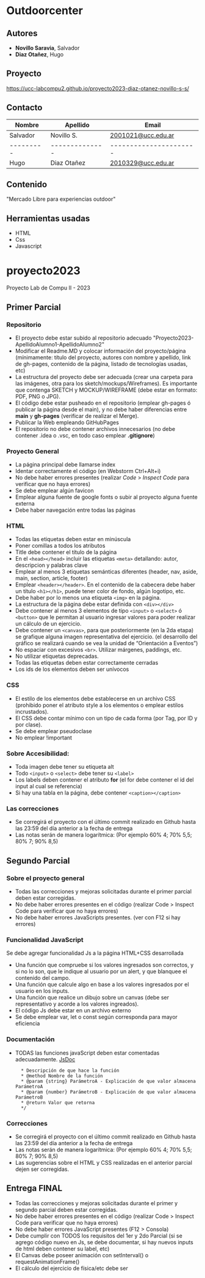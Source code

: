 # Outdoorcenter

## Autores
- **Novillo Saravia**, Salvador 
- **Diaz Otañez**, Hugo

## Proyecto 
https://ucc-labcompu2.github.io/proyecto2023-diaz-otanez-novillo-s-s/

## Contacto 

|Nombre   | Apellido     | Email                |
|---------|--------------|----------------------|
|Salvador |Novillo S.    |2001021@ucc.edu.ar    |
|---------|--------------|----------------------|
|Hugo     |Diaz Otañez   |2010329@ucc.edu.ar    |

## Contenido
"Mercado Libre para experiencias outdoor"

## Herramientas usadas

- HTML
- Css
- Javascript
# proyecto2023
 Proyecto Lab de Compu II - 2023

## Primer Parcial

### Repositorio
-  El proyecto debe estar subido al repositorio adecuado "Proyecto2023-ApellidoAlumno1-ApellidoAlumno2"
-  Modificar el Readme.MD y colocar información del proyecto/página (mínimamente: título del proyecto, autores con nombre y apellido, link de gh-pages, contenido de la página,  listado de tecnologías usadas, etc)
-  La estructura del proyecto debe ser adecuada (crear una carpeta para las imágenes, otra para los sketch/mockups/Wireframes). Es importante que contenga SKETCH y MOCKUP/WIREFRAME (debe estar en formato: PDF, PNG o JPG).
-  El código debe estar pusheado en el repositorio (emplear gh-pages ó publicar la página desde el main), y no debe haber diferencias entre **main** y **gh-pages** (verificar de realizar el Merge).
-  Publicar la Web empleando GitHubPages
-  El repositorio no debe contener archivos innecesarios (no debe contener .idea o .vsc, en todo caso emplear **.gitignore**)

### Proyecto General
-  La página principal debe llamarse index
-  Identar correctamente el código (en Webstorm Ctrl+Alt+i)
-  No debe haber errores presentes (realizar *Code* > *Inspect Code* para verificar que no haya errores)
-  Se debe emplear algún favicon
-  Emplear alguna fuente de google fonts o subir al proyecto alguna fuente externa
-  Debe haber navegación entre todas las páginas

### HTML
-  Todas las etiquetas deben estar en minúscula
-  Poner comillas a todos los atributos
-  Title debe contener el título de la página
-  En el ```<head></head>``` incluir las etiquetas ```<meta>``` detallando: autor, descripcion y palabras clave
-  Emplear al menos 3 etiquetas semánticas diferentes (header, nav, aside, main, section, article, footer)
-  Emplear ```<header></header>```. En el contenido de la cabecera debe haber un título ```<h1></h1>```, puede tener color de fondo, algún logotipo, etc.
-  Debe haber por lo menos una etiqueta ```<img>``` en la página.
-  La estructura de la página debe estar definida con ```<div></div>```
-  Debe contener al menos 3 elementos de tipo ```<input>``` o ```<select>``` ó ```<button>``` que le permitan al usuario ingresar valores para poder realizar un cálculo de un ejercicio.
-  Debe contener un ```<canvas>```, para que posteriormente (en la 2da etapa) se grafique alguna imagen representativa del ejercicio. (el desarrollo del gráfico se realizará cuando se vea la unidad de “Orientación a Eventos”)
-  No espaciar con excesivos ```<br>```. Utilizar márgenes, paddings, etc.
-  No utilizar etiquetas deprecadas.
-  Todas las etiquetas deben estar correctamente cerradas
-  Los ids de los elementos deben ser unívocos

### CSS
-  El estilo de los elementos debe establecerse en un archivo CSS (prohibido poner el atributo style a los elementos o emplear estilos incrustados).
-  El CSS debe contar mínimo con un tipo de cada forma (por Tag, por ID y por clase).
-  Se debe emplear pseudoclase
-  No emplear !important

### Sobre Accesibilidad:
-  Toda imagen debe tener su etiqueta alt
-  Todo ```<input>``` o ```<select>``` debe tener su ```<label>```
-  Los labels deben contener el atributo **for** (el for debe contener el id del input al cual se referencia) 
-  Si hay una tabla en la página, debe contener ```<caption></caption>```

### Las correcciones
* Se corregirá el proyecto con el último commit realizado en Github hasta las 23:59 del día anterior a la fecha de entrega
* Las notas serán de manera logarítmica: (Por ejemplo 60% 4; 70% 5,5; 80% 7; 90% 8,5)



##  Segundo Parcial

### Sobre el proyecto general
-  Todas las correcciones y mejoras solicitadas durante el primer parcial deben estar corregidas.
-  No debe haber errores presentes en el código (realizar Code > Inspect Code para verificar que no haya errores)
-  No debe haber errores JavaScripts presentes. (ver con F12 si hay errores)

### Funcionalidad JavaScript
Se debe agregar funcionalidad Js a la página HTML+CSS desarrollada
-  Una función que compruebe si los valores ingresados son correctos, y si no lo son, que le indique al usuario por un alert, y que blanquee el contenido del campo.
-  Una función que calcule algo en base a los valores ingresados por el usuario en los inputs.
-  Una función que realice un dibujo sobre un canvas (debe ser representativo y acorde a los valores ingreados).
-  El código Js debe estar en un archivo externo
-  Se debe emplear var, let o const según corresponda para mayor eficiencia

### Documentación
-  TODAS las funciones javaScript deben estar comentadas adecuadamente. [JsDoc](https://jsdoc.app/about-getting-started.html)
   ```/**
     * Descripción de que hace la función
     * @method Nombre de la función
     * @param {string} ParámetroA - Explicación de que valor almacena ParámetroA
     * @param {number} ParámetroB - Explicación de que valor almacena ParámetroB
     * @return Valor que retorna
     */
   ```
   
###  Correcciones
* Se corregirá el proyecto con el último commit realizado en Github hasta las 23:59 del día anterior a la fecha de entrega
* Las notas serán de manera logarítmica: (Por ejemplo 60% 4; 70% 5,5; 80% 7; 90% 8,5)
* Las sugerencias sobre el HTML y CSS realizadas en el anterior parcial dejen ser corregidas.

   
## Entrega FINAL
-  Todas las correcciones y mejoras solicitadas durante el primer y segundo parcial deben estar corregidas.
-  No debe haber errores presentes en el código (realizar Code > Inspect Code para verificar que no haya errores)
-  No debe haber errores JavaScript presentes (F12 > Consola)
- Debe cumplir con TODOS los requisitos del 1er y 2do Parcial (si se agrego código nuevo en Js, se debe documentar, si hay nuevos inputs de html deben contener su label, etc)
-  El Canvas debe poseer animación con setInterval() o requestAnimationFrame()
- El cálculo del ejercicio de física/etc debe ser

